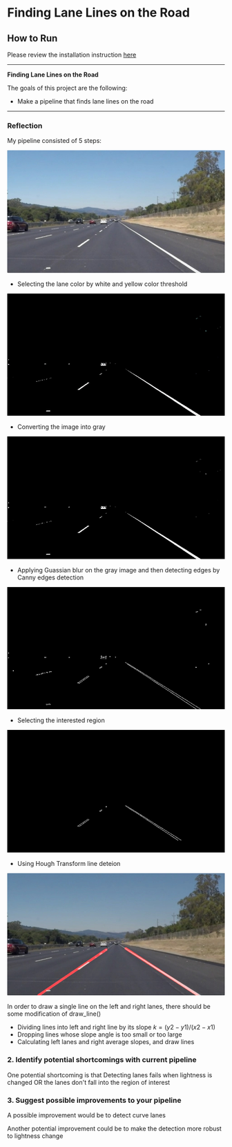 # **Finding Lane Lines on the Road** 

## How to Run
Please review the installation instruction [here](https://github.com/udacity/CarND-LaneLines-P1/blob/master/README.md)

---

**Finding Lane Lines on the Road**

The goals of this project are the following:
* Make a pipeline that finds lane lines on the road

[//]: # (Image References)

[image1]: ./report_images/solidWhiteRight.jpg "Original Image"
[image2]: ./report_images/color_masked_image.jpg "Color-Masked Image"
[image3]: ./report_images/gray.jpg "Gray Image"
[image4]: ./report_images/edges.jpg "Edge Image"
[image5]: ./report_images/masked_edges.jpg "Masked_edges Image"
[image6]: ./report_images/LinesolidWhiteRight.jpg "Final"

---

### Reflection

My pipeline consisted of 5 steps:

![alt text][image1]

* Selecting the lane color by white and yellow color threshold

![alt text][image2]

* Converting the image into gray

![alt text][image3]

* Applying Guassian blur on the gray image and then detecting edges by Canny edges detection

![alt text][image4]

* Selecting the interested region

![alt text][image5]

* Using Hough Transform line deteion

![alt text][image6]

In order to draw a single line on the left and right lanes, there should be some modification of draw_line()
* Dividing lines into left and right line by its slope $k=(y2 - y1) / (x2 - x1)$
* Dropping lines whose slope angle is too small or too large
* Calculating left lanes and right  average slopes, and draw lines


### 2. Identify potential shortcomings with current pipeline


One potential shortcoming is that Detecting lanes fails when lightness is changed OR the lanes don't fall into the region of interest


### 3. Suggest possible improvements to your pipeline

A possible improvement would be to detect curve lanes

Another potential improvement could be to make the detection more robust to lightness change

